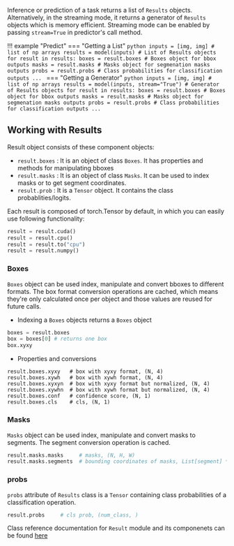 Inference or prediction of a task returns a list of `Results` objects. Alternatively, in the streaming mode, it returns a generator of `Results` objects which is memory efficient. Streaming mode can be enabled by passing `stream=True` in predictor's call method.

!!! example "Predict"
    === "Getting a List"
        ```python
        inputs = [img, img] # list of np arrays
        results = model(inputs) # List of Results objects
        for result in results:
            boxes = result.boxes # Boxes object for bbox outputs
            masks = result.masks # Masks object for segmenation masks outputs
            probs = result.probs # Class probabilities for classification outputs
            ...
        ```
    === "Getting a Generator"
        ```python
        inputs = [img, img] # list of np arrays
        results = model(inputs, stream="True") # Generator of Results objects
        for result in results:
            boxes = result.boxes # Boxes object for bbox outputs
            masks = result.masks # Masks object for segmenation masks outputs
            probs = result.probs # Class probabilities for classification outputs
            ...
        ```

## Working with Results
Result object consists of these component objects:

- `result.boxes` : It is an object of class `Boxes`. It has properties and methods for manipulating bboxes
- `result.masks` : It is an object of class `Masks`. It can be used to index masks or to get segment coordinates.
- `result.prob`  : It is a `Tensor` object. It contains the class probablities/logits.

Each result is composed of torch.Tensor by default, in which you can easily use following functionality:
```python
result = result.cuda()
result = result.cpu()
result = result.to("cpu")
result = result.numpy()
```
### Boxes
`Boxes` object can be used index, manipulate and convert bboxes to different formats. The box format conversion operations are cached, which means they're only calculated once per object and those values are reused for future calls.

- Indexing a `Boxes` objects returns a `Boxes` object
```python
boxes = result.boxes
box = boxes[0] # returns one box
box.xyxy 
```
- Properties and conversions
```
result.boxes.xyxy   # box with xyxy format, (N, 4)
result.boxes.xywh   # box with xywh format, (N, 4)
result.boxes.xyxyn  # box with xyxy format but normalized, (N, 4)
result.boxes.xywhn  # box with xywh format but normalized, (N, 4)
result.boxes.conf   # confidence score, (N, 1)
result.boxes.cls    # cls, (N, 1)
```
### Masks
`Masks` object can be used index, manipulate and convert masks to segments. The segment conversion operation is cached.

```python
result.masks.masks     # masks, (N, H, W)
result.masks.segments  # bounding coordinates of masks, List[segment] * N
```

### probs
`probs` attribute of `Results` class is a `Tensor` containing class probabilities of a classification operation.
```python
result.probs     # cls prob, (num_class, )
```

Class reference documentation for `Result` module and its componenets can be found [here](reference/result.md)